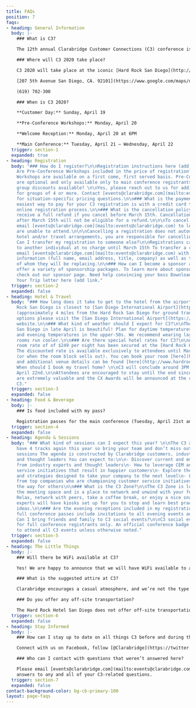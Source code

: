 ```yaml
---
title: FAQs
position: 7
faqs:
- heading: General Information
  body: |-
    ### What is C3?

    The 12th annual Clarabridge Customer Connections (C3) conference is the leading event for customer experience management and social customer service professionals. This 3-day event features a lineup of cutting-edge keynote speakers and more than 30 sessions featuring Clarabridge customers, partners, and analysts. The agenda is made up of 4 tracks, industry-specific sessions, as well as the opportunity for hands-on training with Clarabridge experts during advanced sessions for customers.

    ### Where will C3 2020 take place?

    C3 2020 will take place at the iconic [Hard Rock San Diego](http://www.hardrockhotelsd.com)

    [207 5th Avenue San Diego, CA. 92101](https://www.google.com/maps/dir//207+Fifth+Ave,+San+Diego,+CA+92101/@32.7075649,-117.1620988,17z/data=!4m8!4m7!1m0!1m5!1m1!1s0x80d9535a590ad079:0x536d10a44a3bc561!2m2!1d-117.1599101!2d32.7075604)

    (619) 702-300

    ### When is C3 2020?

    **Customer Day:** Sunday, April 19

    **Pre-Conference Workshops:** Monday, April 20

    **Welcome Reception:** Monday, April 20 at 6PM

    **Main Conference:** Tuesday, April 21 – Wednesday, April 22
  trigger: section-1
  expanded: true
- heading: Registration
  body: "### How do I register?\n\nRegistration instructions here (add link)\n\n###
    Are Pre-Conference Workshops included in the price of registration?\n\nYes, Pre-Conference
    Workshops are available on a first come, first served basis. Pre-Conference Workshops
    are optional and only available only to main conference registrants.\n\n### Are
    group discounts available? \n\nYes, please reach out to us for additional discounts
    for groups of 4 or more. Contact [events@clarabridge.com](mailto:events@clarabridge.com)
    for situation-specific pricing questions.\n\n### What is the payment policy?\n\nThe
    easiest way to pay for your C3 registration is with a credit card through the
    online registration process.\n\n### What is the cancellation policy?\n\nYou will
    receive a full refund if you cancel before March 15th. Cancellations received
    after March 15th will not be eligible for a refund.\n\n\nTo cancel a registration,
    email [events@clarabridge.com](mailto:events@clarabridge.com) to let us know you
    are unable to attend.\n\n\nCancelling a registration does not automatically cancel
    hotel and/or travel arrangements, you are responsible for cancelling any accommodations.\n\n###
    Can I transfer my registration to someone else?\n\nRegistrations can be transferred
    to another individual at no charge until March 15th To transfer a registration,
    email [events@clarabridge.com](mailto:events@clarabridge.com) with the new registrant’s
    information (full name, email address, title, company) as well as the full name
    of whom they will be replacing.\n\n### How can I become a sponsor at C3 2020?\n\nWe
    offer a variety of sponsorship packages. To learn more about sponsorship opportunities,
    check out our sponsor page. Need help convincing your boss Download our Justify
    Your Trip letter here (add link."
  trigger: section-2
  expanded: false
- heading: Hotel & Travel
  body: "### How long does it take to get to the hotel from the airport? \n\nThe Hard
    Rock San Diego is closest to [San Diego International Airport](https://www.san.org)
    (approximately 4 miles from the Hard Rock San Diego For ground transportation
    options please visit the [San Diego International Airport](https://www.san.org)
    website.\n\n### What kind of weather should I expect for C3?\n\nThe weather in
    San Diego in late April is beautiful! Plan for daytime temperatures in the 70s,
    and evening temperatures in the upper-50s. We recommend wearing layers as session
    rooms run cooler.\n\n### Are there special hotel rates for C3?\n\nA discounted
    room rate of of $249 per night has been secured at the [Hard Rock Hotel San Diego](http://www.hardrockhotelsd.com).
    The discounted rate is available exclusively to attendees until March 27, 2020
    (or when the room block sells out). You can book your room [here](http://www.hardrockhotelsd.com/clarabridge-2020)
    and additional venue details can be found [here](http://www.hardrockhotelsd.com).\n\n###
    When should I book my travel home? \n\nC3 will conclude around 3PM on Wednesday,
    April 22nd.\n\nAttendees are encouraged to stay until the end since all sessions
    are extremely valuable and the CX Awards will be announced at the conclusion of
    C3."
  trigger: section-3
  expanded: false
- heading: Food & Beverage
  body: |-
    ### Is food included with my pass?

    Registration passes for the main conference (Tuesday, April 21st and Wednesday, April 22nd) include breakfast, snacks during breaks, lunch and dinner. The Hard Rock offers a variety of dining options as well.
  trigger: section-4
  expanded: false
- heading: Agenda & Sessions
  body: "### What kind of sessions can I expect this year? \n\nThe C3 agenda will
    have 4 tracks again this year so bring your team and don’t miss out on these valuable
    sessions The agenda is constructed by Clarabridge customers, industry analysts
    and thought leaders You can expect to:\n\n- Discover current and emerging trends
    from industry experts and thought leaders\n- How to leverage CEM and digital customer
    service initiatives that result in happier customers\n- Explore the latest products
    and strategies designed to take your company to the next level\n- Learn best practices
    from top companies who are championing customer service initiatives and paving
    the way for others\n\n### What is the C3 Zone?\n\nThe C3 Zone is located amongst
    the meeting space and is a place to network and unwind with your fellow attendees.
    Relax, network with peers, take a coffee break, or enjoy a nice snack Clarabridge
    experts will have kiosks set up for you to stop and learn best practices and exchange
    ideas.\n\n### Are the evening receptions included in my registration? \n\nYes,
    full conference passes include invitations to all evening events and receptions.\n\n###
    Can I bring friends and family to C3 social events?\n\nC3 social events are exclusively
    for full conference registrants only. An official conference badge is required
    to attend all C3 events unless otherwise noted."
  trigger: section-5
  expanded: false
- heading: The Little Things
  body: |-
    ### Will there be WiFi available at C3?

    Yes! We are happy to announce that we will have WiFi available to all attendees. Login information will be available when you arrive at C3.

    ### What is the suggested attire at C3?

    Clarabridge encourages a casual atmosphere, and we’re not the type to impose a dress code. So wear whatever makes you comfortable, but you can’t go wrong with business casual. You may want to bring an extra layer to cover up, as session rooms can sometimes get a bit chilly.

    ### Do you offer any off-site transportation?

    The Hard Rock Hotel San Diego does not offer off-site transportation. Any additional transportation off-site will be at your personal expense and coordination.
  trigger: section-6
  expanded: false
- heading: Stay Informed
  body: |-
    ### How can I stay up to date on all things C3 before and during the event?

    Connect with us on Facebook, follow [@Clarabridge](https://twitter.com/Clarabridge) on Twitter and keep up with all things C3 with hashtag ['#C32020'](https://twitter.com/search?q=C320&src=typed_query) on social media.

    ### Who can I contact with questions that weren’t answered here?

    Please email [events@clarabridge.com](mailto:events@clarabridge.com) for
    answers to any and all of your C3-related questions.
  trigger: section-7
  expanded: false
contact-background-color: bg-cb-primary-100
layout: page-faqs
---
```


